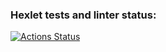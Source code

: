 ### Hexlet tests and linter status:
[![Actions Status](https://github.com/DenisRyapolov1/frontend-project-44/actions/workflows/hexlet-check.yml/badge.svg)](https://github.com/DenisRyapolov1/frontend-project-44/actions)